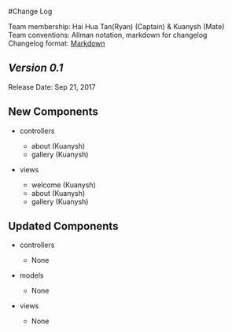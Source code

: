 #Change Log

Team membership:  Hai Hua Tan(Ryan) (Captain) & Kuanysh (Mate)  
Team conventions: Allman notation, markdown for changelog  
Changelog format: [Markdown](https://github.com/adam-p/markdown-here/wiki/Markdown-Cheatsheet)

## *Version 0.1*

Release Date: Sep 21, 2017

## New Components

-   controllers

    -   about (Kuanysh)
    -   gallery (Kuanysh)

-   views

    -   welcome (Kuanysh)
    -   about (Kuanysh)
    -   gallery (Kuanysh)

## Updated Components

-   controllers

    -   None

-   models

    -   None

-   views

    -   None
